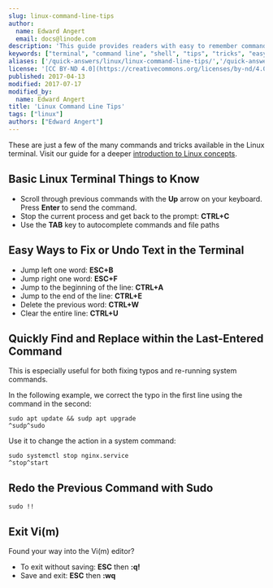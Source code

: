 ```yaml
---
slug: linux-command-line-tips
author:
  name: Edward Angert
  email: docs@linode.com
description: 'This guide provides readers with easy to remember commands and tricks that can save you a lot of time in the Linux Command Line Interface, also called Terminal.'
keywords: ["terminal", "command line", "shell", "tips", "tricks", "easy linux", "cli"]
aliases: ['/quick-answers/linux/linux-command-line-tips/','/quick-answers/linux-command-line-tips/']
license: '[CC BY-ND 4.0](https://creativecommons.org/licenses/by-nd/4.0)'
published: 2017-04-13
modified: 2017-07-17
modified_by:
  name: Edward Angert
title: 'Linux Command Line Tips'
tags: ["linux"]
authors: ["Edward Angert"]
---
```


These are just a few of the many commands and tricks available in the Linux terminal. Visit our guide for a deeper [introduction to Linux concepts](/docs/guides/introduction-to-linux-concepts/).

## Basic Linux Terminal Things to Know

* Scroll through previous commands with the **Up** arrow on your keyboard. Press **Enter** to send the command.
* Stop the current process and get back to the prompt: **CTRL+C**
* Use the **TAB** key to autocomplete commands and file paths

## Easy Ways to Fix or Undo Text in the Terminal

* Jump left one word: **ESC+B**
* Jump right one word: **ESC+F**
* Jump to the beginning of the line: **CTRL+A**
* Jump to the end of the line: **CTRL+E**
* Delete the previous word: **CTRL+W**
* Clear the entire line: **CTRL+U**

## Quickly Find and Replace within the Last-Entered Command

This is especially useful for both fixing typos and re-running system commands.

In the following example, we correct the typo in the first line using the command in the second:

    sudo apt update && sudp apt upgrade
    ^sudp^sudo

Use it to change the action in a system command:

    sudo systemctl stop nginx.service
    ^stop^start

## Redo the Previous Command with Sudo

    sudo !!

## Exit Vi(m)

Found your way into the Vi(m) editor?

* To exit without saving: **ESC** then **:q!**
* Save and exit: **ESC** then **:wq**
